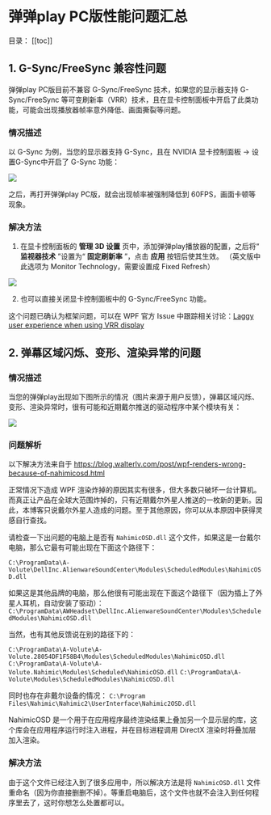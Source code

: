 # 弹弹play PC版性能问题汇总

目录：
[[toc]]

## 1. G-Sync/FreeSync 兼容性问题

弹弹play PC版目前不兼容 G-Sync/FreeSync 技术，如果您的显示器支持 G-Sync/FreeSync 等可变刷新率（VRR）技术，且在显卡控制面板中开启了此类功能，可能会出现播放器帧率意外降低、画面撕裂等问题。

### 情况描述

以 G-Sync 为例，当您的显示器支持 G-Sync，且在 NVIDIA 显卡控制面板 -> 设置G-Sync中开启了 G-Sync 功能：

![](https://txc.gtimg.com/data/104929/2024/0411/f41405e031fdce3f7b9d9ca7a04798cb.png)

之后，再打开弹弹play PC版，就会出现帧率被强制降低到 60FPS，画面卡顿等现象。

### 解决方法

1. 在显卡控制面板的 **管理 3D 设置** 页中，添加弹弹play播放器的配置，之后将“ **监视器技术** ”设置为“ **固定刷新率** ”，点击 **应用** 按钮后使其生效。
（英文版中此选项为 Monitor Technology，需要设置成 Fixed Refresh）

![](https://txc.gtimg.com/data/104929/2024/0411/35c8fb52e21e32885d5d561482270265.png)

2. 也可以直接关闭显卡控制面板中的 G-Sync/FreeSync 功能。

这个问题已确认为框架问题，可以在 WPF 官方 Issue 中跟踪相关讨论：[Laggy user experience when using VRR display](https://github.com/dotnet/wpf/issues/2294)

## 2. 弹幕区域闪烁、变形、渲染异常的问题

### 情况描述

当您的弹弹play出现如下图所示的情况（图片来源于用户反馈），弹幕区域闪烁、变形、渲染异常时，很有可能和近期戴尔推送的驱动程序中某个模块有关：​​​​

![](https://txc.gtimg.com/data/104929/2021/1104/aa05088e9d076f402b79898269b7715e.jpeg)

### 问题解析

以下解决方法来自于 https://blog.walterlv.com/post/wpf-renders-wrong-because-of-nahimicosd.html

正常情况下造成 WPF 渲染炸掉的原因其实有很多，但大多数只破坏一台计算机。而真正让产品在全球大范围炸掉的，只有近期戴尔外星人推送的一枚新的更新。因此，本博客只说戴尔外星人造成的问题。至于其他原因，你可以从本原因中获得灵感自行查找。

请检查一下出问题的电脑上是否有 `NahimicOSD.dll` 这个文件，如果这是一台戴尔电脑，那么它最有可能出现在下面这个路径下：

`C:\ProgramData\A-Volute\DellInc.AlienwareSoundCenter\Modules\ScheduledModules\NahimicOSD.dll`

如果这是其他品牌的电脑，那么他很有可能出现在下面这个路径下（因为插上了外星人耳机，自动安装了驱动）：
`C:\ProgramData\AWHeadset\DellInc.AlienwareSoundCenter\Modules\ScheduledModules\NahimicOSD.dll`

当然，也有其他反馈说在别的路径下的：

`C:\ProgramData\A-Volute\A-Volute.28054DF1F58B4\Modules\ScheduledModules\NahimicOSD.dll`
`C:\ProgramData\A-Volute\A-Volute.Nahimic\Modules\Scheduled\NahimicOSD.dll`
`C:\ProgramData\A-Volute\Modules\ScheduledModules\NahimicOSD.dll`

同时也存在非戴尔设备的情况：
`C:\Program Files\Nahimic\Nahimic2\UserInterface\Nahimic2OSD.dll`

NahimicOSD 是一个用于在应用程序最终渲染结果上叠加另一个显示层的库，这个库会在应用程序运行时注入进程，并在目标进程调用 DirectX 渲染时将叠加层加入渲染。

### 解决方法

由于这个文件已经注入到了很多应用中，所以解决方法是将 `NahimicOSD.dll` 文件重命名（因为你直接删删不掉）。等重启电脑后，这个文件也就不会注入到任何程序里去了，这时你想怎么处置都可以。